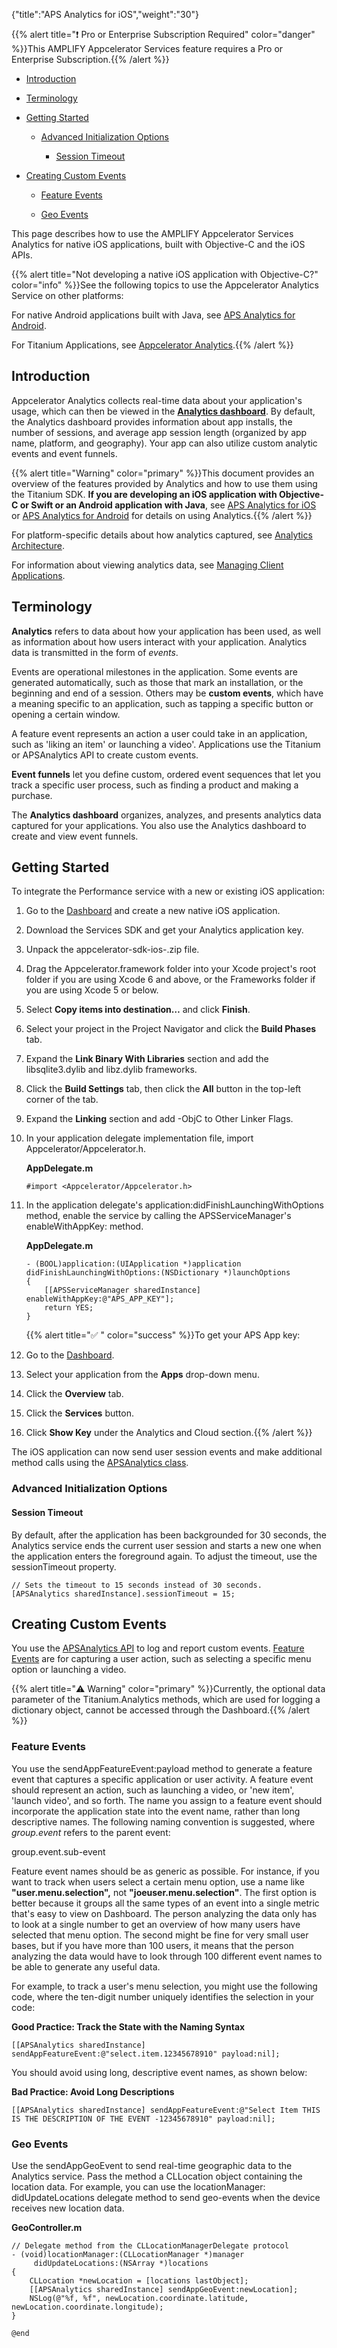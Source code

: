 {"title":"APS Analytics for iOS","weight":"30"}

{{% alert title="❗️ Pro or Enterprise Subscription Required" color="danger" %}}This AMPLIFY Appcelerator Services feature requires a Pro or Enterprise Subscription.{{% /alert %}}

* [Introduction](#introduction)

* [Terminology](#terminology)

* [Getting Started](#getting-started)

    * [Advanced Initialization Options](#advanced-initialization-options)

        * [Session Timeout](#session-timeout)

* [Creating Custom Events](#creating-custom-events)

    * [Feature Events](#feature-events)

    * [Geo Events](#geo-events)

This page describes how to use the AMPLIFY Appcelerator Services Analytics for native iOS applications, built with Objective-C and the iOS APIs.

{{% alert title="Not developing a native iOS application with Objective-C?" color="info" %}}See the following topics to use the Appcelerator Analytics Service on other platforms:

For native Android applications built with Java, see [APS Analytics for Android](/docs/appc/AMPLIFY_Appcelerator_Services/AMPLIFY_Appcelerator_Platform_Services_How-tos/AMPLIFY_Appcelerator_Services_Native_SDKs/AMPLIFY_Appcelerator_Platform_Services_for_Android/APS_Analytics_for_Android/).

For Titanium Applications, see [Appcelerator Analytics](/docs/appc/AMPLIFY_Appcelerator_Services/AMPLIFY_Appcelerator_Services_Guide/Appcelerator_Analytics/).{{% /alert %}}

## Introduction

Appcelerator Analytics collects real-time data about your application's usage, which can then be viewed in the **[Analytics dashboard](/docs/appc/Appcelerator_Dashboard/Appcelerator_Dashboard_Guide/Managing_Applications/Managing_Client_Applications/#viewing-real-time-and-aggregated-analytics)**. By default, the Analytics dashboard provides information about app installs, the number of sessions, and average app session length (organized by app name, platform, and geography). Your app can also utilize custom analytic events and event funnels.

{{% alert title="Warning" color="primary" %}}This document provides an overview of the features provided by Analytics and how to use them using the Titanium SDK. **If you are developing an iOS application with Objective-C or Swift or an Android application with Java**, see [APS Analytics for iOS](#undefined) or [APS Analytics for Android](/docs/appc/AMPLIFY_Appcelerator_Services/AMPLIFY_Appcelerator_Platform_Services_How-tos/AMPLIFY_Appcelerator_Services_Native_SDKs/AMPLIFY_Appcelerator_Platform_Services_for_Android/APS_Analytics_for_Android/) for details on using Analytics.{{% /alert %}}

For platform-specific details about how analytics captured, see [Analytics Architecture](/docs/appc/AMPLIFY_Appcelerator_Services/AMPLIFY_Appcelerator_Services_Guide/Appcelerator_Analytics/Analytics_Architecture/).

For information about viewing analytics data, see [Managing Client Applications](/docs/appc/Appcelerator_Dashboard/Appcelerator_Dashboard_Guide/Managing_Applications/Managing_Client_Applications/#viewing-real-time-and-aggregated-analytics).

## Terminology

**Analytics** refers to data about how your application has been used, as well as information about how users interact with your application. Analytics data is transmitted in the form of _events_.

Events are operational milestones in the application. Some events are generated automatically, such as those that mark an installation, or the beginning and end of a session. Others may be **custom events**, which have a meaning specific to an application, such as tapping a specific button or opening a certain window.

A feature event represents an action a user could take in an application, such as 'liking an item' or launching a video'. Applications use the Titanium or APSAnalytics API to create custom events.

**Event funnels** let you define custom, ordered event sequences that let you track a specific user process, such as finding a product and making a purchase.

The **Analytics dashboard** organizes, analyzes, and presents analytics data captured for your applications. You also use the Analytics dashboard to create and view event funnels.

## Getting Started

To integrate the Performance service with a new or existing iOS application:

1. Go to the [Dashboard](https://platform.axway.com/) and create a new native iOS application.

2. Download the Services SDK and get your Analytics application key.

3. Unpack the appcelerator-sdk-ios-<VERSION>.zip file.

4. Drag the Appcelerator.framework folder into your Xcode project's root folder if you are using Xcode 6 and above, or the Frameworks folder if you are using Xcode 5 or below.

5. Select **Copy items into destination…** and click **Finish**.

6. Select your project in the Project Navigator and click the **Build Phases** tab.

7. Expand the **Link Binary With Libraries** section and add the libsqlite3.dylib and libz.dylib frameworks.

8. Click the **Build Settings** tab, then click the **All** button in the top-left corner of the tab.

9. Expand the **Linking** section and add \-ObjC to Other Linker Flags.

10. In your application delegate implementation file, import Appcelerator/Appcelerator.h.

    **AppDelegate.m**

    ```objc
    #import <Appcelerator/Appcelerator.h>
    ```

11. In the application delegate's application:didFinishLaunchingWithOptions method, enable the service by calling the APSServiceManager's enableWithAppKey: method.

    **AppDelegate.m**

    ```objc
    - (BOOL)application:(UIApplication *)application didFinishLaunchingWithOptions:(NSDictionary *)launchOptions
    {
        [[APSServiceManager sharedInstance] enableWithAppKey:@"APS_APP_KEY"];
        return YES;
    }
    ```

    {{% alert title="✅ " color="success" %}}To get your APS App key:

1. Go to the [Dashboard](https://platform.axway.com/).

2. Select your application from the **Apps** drop-down menu.

3. Click the **Overview** tab.

4. Click the **Services** button.

5. Click **Show Key** under the Analytics and Cloud section.{{% /alert %}}

The iOS application can now send user session events and make additional method calls using the [APSAnalytics class](http://docs.appcelerator.com/aps-sdk-apidoc/latest/ios/Classes/APSAnalytics.html).

### Advanced Initialization Options

#### Session Timeout

By default, after the application has been backgrounded for 30 seconds, the Analytics service ends the current user session and starts a new one when the application enters the foreground again. To adjust the timeout, use the sessionTimeout property.

```
// Sets the timeout to 15 seconds instead of 30 seconds.
[APSAnalytics sharedInstance].sessionTimeout = 15;
```

## Creating Custom Events

You use the [A](#!/api/Titanium.Analytics)[PSAnalytics API](http://docs.appcelerator.com/aps-sdk-apidoc/latest/ios/Classes/APSAnalytics.html) to log and report custom events. [Feature Events](#feature-events) are for capturing a user action, such as selecting a specific menu option or launching a video.

{{% alert title="⚠️ Warning" color="primary" %}}Currently, the optional data parameter of the Titanium.Analytics methods, which are used for logging a dictionary object, cannot be accessed through the Dashboard.{{% /alert %}}

### Feature Events

You use the sendAppFeatureEvent:payload method to generate a feature event that captures a specific application or user activity. A feature event should represent an action, such as launching a video, or 'new item', 'launch video', and so forth. The name you assign to a feature event should incorporate the application state into the event name, rather than long descriptive names. The following naming convention is suggested, where _group.event_ refers to the parent event:

group.event.sub-event

Feature event names should be as generic as possible. For instance, if you want to track when users select a certain menu option, use a name like **"user.menu.selection",** not **"joeuser.menu.selection"**. The first option is better because it groups all the same types of an event into a single metric that's easy to view on Dashboard. The person analyzing the data only has to look at a single number to get an overview of how many users have selected that menu option. The second might be fine for very small user bases, but if you have more than 100 users, it means that the person analyzing the data would have to look through 100 different event names to be able to generate any useful data.

For example, to track a user's menu selection, you might use the following code, where the ten-digit number uniquely identifies the selection in your code:

**Good Practice: Track the State with the Naming Syntax**

```
[[APSAnalytics sharedInstance] sendAppFeatureEvent:@"select.item.12345678910" payload:nil];
```

You should avoid using long, descriptive event names, as shown below:

**Bad Practice: Avoid Long Descriptions**

```
[[APSAnalytics sharedInstance] sendAppFeatureEvent:@"Select Item THIS IS THE DESCRIPTION OF THE EVENT -12345678910" payload:nil];
```

### Geo Events

Use the sendAppGeoEvent to send real-time geographic data to the Analytics service. Pass the method a CLLocation object containing the location data. For example, you can use the locationManager: didUpdateLocations delegate method to send geo-events when the device receives new location data.

**GeoController.m**

```objc
// Delegate method from the CLLocationManagerDelegate protocol
- (void)locationManager:(CLLocationManager *)manager
     didUpdateLocations:(NSArray *)locations
{
    CLLocation *newLocation = [locations lastObject];
    [[APSAnalytics sharedInstance] sendAppGeoEvent:newLocation];
    NSLog(@"%f, %f", newLocation.coordinate.latitude, newLocation.coordinate.longitude);
}

@end
```
